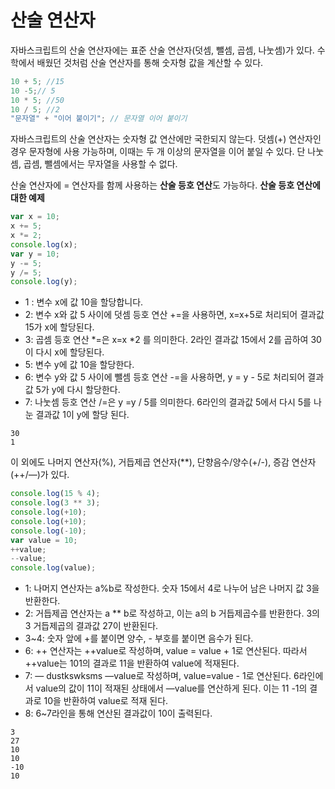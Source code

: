# 산술 연산자

자바스크립트의 산술 연산자에는 표준 산술 연산자(덧셈, 뺄셈, 곱셈, 나눗셈)가 있다. 수학에서 배웠던 것처럼 산술 연산자를 통해 숫자형 값을 계산할 수 있다.

```javascript
10 + 5; //15
10 -5;// 5
10 * 5; //50
10 / 5; //2
"문자열" + "이어 붙이기"; // 문자열 이어 붙이기
```

자바스크립트의 산술 연산자는 숫자형 값 연산에만 국한되지 않는다. 덧셈(+) 연산자인 경우 문자형에 사용 가능하며, 이때는 두 개 이상의 문자열을 이어 붙일 수 있다. 단 나눗셈, 곱셈, 뺄셈에서는 무자열을 사용할 수 없다.

산술 연산자에 = 연산자를 함께 사용하는 **산술 등호 연산**도 가능하다. **산술 등호 연산에 대한 예제**

```javascript
var x = 10;
x += 5;
x *= 2;
console.log(x);
var y = 10;
y -= 5;
y /= 5;
console.log(y);
```

- 1 : 변수 x에 값 10을 할당합니다.
- 2: 변수 x와 값 5 사이에 덧셈 등호 연산 +=을 사용하면, x=x+5로 처리되어 결과값 15가 x에 할당된다.
- 3: 곱셈 등호 연산 *=은 x=x *2 를 의미한다. 2라인 결과값 15에서 2를 곱하여 30이 다시 x에 할당된다.
- 5: 변수 y에 값 10을 할당한다.
- 6: 변수 y와 값 5 사이에 뺄셈 등호 연산 -=을 사용하면, y = y - 5로 처리되어 결과값 5가 y에 다시 할당한다.
- 7: 나눗셈 등호 연산 /=은 y =y / 5를 의미한다. 6라인의 결과값 5에서 다시 5를 나눈 결과값 1이 y에 할당 된다.

```
30
1
```



이 외에도 나머지 연산자(%), 거듭제곱 연산자(**), 단향음수/양수(+/-), 증감 연산자(++/—)가 있다.

```javascript
console.log(15 % 4);
console.log(3 ** 3);
console.log(+10);
console.log(+10);
console.log(-10);
var value = 10;
++value;
--value;
console.log(value);
```

- 1: 나머지 연산자는 a%b로 작성한다. 숫자 15에서 4로 나누어 남은 나머지 값 3을 반환한다.
- 2: 거듭제곱 연산자는 a ** b로 작성하고, 이는 a의 b 거듭제곱수를 반환한다. 3의 3 거듭제곱의 결과값 27이 반환된다.
- 3~4: 숫자 앞에 +를 붙이면 양수, - 부호를 붙이면 음수가 된다.
- 6: ++ 연산자는 ++value로 작성하며, value = value + 1로 연산된다. 따라서 ++value는 101의 결과로 11을 반환하여 value에 적재된다.
- 7: — dustkswksms —value로 작성하며, value=value - 1로 연산된다. 6라인에서 value의 값이 11이 적재된 상태에서 —value를 연산하게 된다. 이는 11 -1의 결과로 10을 반환하여 value로 적재 된다.
- 8: 6~7라인을 통해 연산된 결과값이 10이 출력된다.  

```
3
27
10
10
-10
10
```

